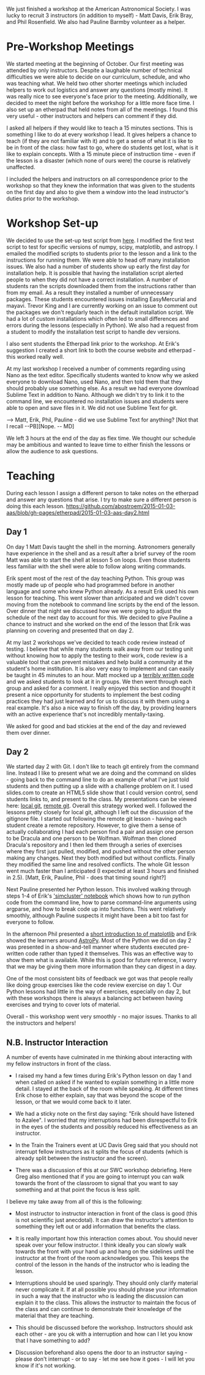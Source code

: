 We just finished a workshop at the American Astronomical Society. I was lucky to recruit
3 instructors (in addition to myself) - Matt Davis, Erik Bray, and Phil Rosenfield. We also
had Pauline Barmby volunteer as a helper.

# Pre-Workshop Meetings

We started meeting at the beginning of October.
Our first meeting was attended by only instructors. Despite a laughable number of technical difficulties
we were able to decide on our curriculum, schedule, and who was teaching what. We held two other
shorter meetings which included helpers to work out logistics and answer any questions (mostly
mine). It was really nice to see everyone's face prior to the meeting. Additionally, we decided
to meet the night before the workshop for a little more face time. I also set up an etherpad
that held notes from all of the meetings. I found this very useful - other instructors and helpers
can comment if they did.

I asked all helpers if they would like to teach a 15 minutes sections. This is something I
like to do at every workshop I lead. It gives helpers a chance to teach (if they are not
familiar with it) and to get a sense of what it is like to be in front of the class: how fast
to go, where do students get lost, what is it like to explain concepts. With a 15 minute
piece of instruction time - even if the lesson is a disaster (which none of ours were) the
course is relatively unaffected.

I included the helpers and instructors on all correspondence prior to the workshop so that
they knew the information that was given to the students on the first day and also to give
them a window into the lead instructor's duties prior to the workshop.

# Workshop Set-up

We decided to use the set-up test script from [here](http://swcarpentry.github.io/workshop-template/setup/index.html).
I modified the first test script to test for specific versions of numpy, scipy, matplotlib, and astropy.
I emailed the modified scripts to students prior to the lesson and a link to the instructions for running them. We were able
to head off many installation issues. We also had a number of students show up early the first day for installation help.
It is possible that having the installation script alerted people to when they did not have a correct installation. A number
of students ran the scripts downloaded them from the instructions rather than from my email. As a result they installed
a number of unnecessary packages. These students encountered issues installing EasyMercurial and
mayavi. Trevor King and I are currently working on an issue to comment out the packages we don't regularly
teach in the default installation script. We had a lot of custom
installations which often led to small differences and errors during the lessons (especially in Python).
We also had a request from a student to modify the installation test script to handle dev versions.

I also sent students the Etherpad link prior to the workshop. At Erik's suggestion I created a
short link to both the course website and etherpad - this worked really well.

At my last workshop I received a number of comments regarding using Nano as the text editor.
Specifically students wanted to know why we asked everyone to download Nano, used Nano, and
then told them that they should probably use something else. As a result we had everyone download
Sublime Text in addition to Nano. Although we didn't try to link it to the command line, we
encountered no installation issues and students were able to open and save files in it. We did
not use Sublime Text for git.

--> Matt, Erik, Phil, Pauline - did we use Sublime Text for anything?
    [Not that I recall --PB][Nope. -- MD]

We left 3 hours at the end of the day as flex time. We thought our schedule may be ambitious
and wanted to leave time to either finish the lessons or allow the audience to ask questions.

# Teaching

During each lesson I assign a different person to take notes on the etherpad and answer any
questions that arise. I try to make sure a different person is doing this each lesson.
https://github.com/abostroem/2015-01-03-aas/blob/gh-pages/etherpad/2015-01-03-aas-day2.html

## Day 1

On day 1 Matt Davis taught the shell in the morning. Astronomers generally have experience in the shell
and as a result after a brief survey of the room Matt was able to start the shell at lesson 5
on loops. Even those students less familiar with the shell were able to follow along writing commands.

Erik spent most of the rest of the day teaching Python. This group was mostly made up of
people who had programmed before in another language and some who knew Python already. As a result
Erik used his own lesson for teaching. This went slower than anticipated and we didn't cover
moving from the notebook to command line scripts by the end of the lesson. Over dinner that night we
discussed how we were going to adjust the schedule of the next day to account for this. We
decided to give Pauline a chance to instruct and she worked on the end of the lesson that Erik
was planning on covering and presented that on day 2.

At my last 2 workshops we've decided to teach code review instead of testing. I believe that
while many students walk away from our testing unit without knowing how to apply the testing
to their work, code review is a valuable tool that can prevent mistakes and help build a community
at the student's home institution. It is also very easy to implement and can easily be taught in
45 minutes to an hour. Matt mocked up a
[terribly written code](https://github.com/abostroem/2015-01-03-aas/blob/gh-pages/novice/code-review/data_processor.py)
and we asked students to look at it in groups.
We then went through each group and asked for a comment. I really enjoyed this section and
thought it present a nice opportunity for students to implement the best coding practices they
had just learned and for us to discuss it with them using a real
example.  It's also a nice way to finish off the day, by providing
learners with an active experience that's not incredibly mentally-taxing.

We asked for good and bad stickies at the end of the day and reviewed them over dinner.

## Day 2

We started day 2 with Git. I don't like to teach git entirely from the command line. Instead I like
to present what we are doing and the command on slides - going back to the command line to do an
example of what I've just told students and then putting up a slide with a challenge problem
on it. I used slides.com to create an HTML5 slide show that I could version control, send students
links to, and present to the class. My presentations can be viewed here:
[local git](http://slides.com/abostroem/local_version_control),
[remote git](http://slides.com/abostroem/collaborating_using_git).
Overall this strategy worked well. I followed the lessons
pretty closely for local git, although I left out the discussion of the gitignore file.
I started out following the remote git lesson - having each student create a remote repository.
However, to give them a sense of actually collaborating I had each person find a pair and assign one
person to be Dracula and one person to be Wolfman. Wolfman then cloned Dracula's repository and
I then led them through a series of exercises
where they first just pulled, modified, and pushed without the other person making any changes.
Next they both modified but without conflicts. Finally they modified the same line and resolved
conflicts. The whole Git lesson went much faster than I anticipated (I expected at least 3 hours
and finished in 2.5).
[Matt, Erik, Pauline, Phil - does that timing sound right?]

Next Pauline presented her Python lesson. This involved walking
through steps 1-4 of Erik's
['simcluster' notebook](http://nbviewer.ipython.org/github/abostroem/2015-01-03-aas/blob/gh-pages/intermediate/python-simcluster/simulated.ipynb)
which shows how to run python code from the command line,
how to parse command-line arguments using argparse, and how to break
code up into functions. This went relatively smoothly, although Pauline
suspects it might have been a bit too fast for everyone to follow.

In the afternoon Phil presented a
[short introduction to of matplotlib](http://nbviewer.ipython.org/github/abostroem/2015-01-03-aas/blob/gh-pages/intermediate/matplotlib/Plotting%20with%20matplotlib.ipynb)
and Erik showed the learners around
[AstroPy](http://nbviewer.ipython.org/github/abostroem/2015-01-03-aas/blob/gh-pages/intermediate/astropy/Introduction_to_Astropy.ipynb).
Most of the Python we did on day 2 was presented in a show-and-tell manner
where students executed pre-written code rather than typed it themselves. This was an effective
way to show them what is available. While this is good for future reference, I worry that we may
be giving them more information than they can digest in a day.

One of the most consistent bits of feedback we got was that people really like doing group exercises
like the code review exercise on day 1. Our Python lessons had little in the way of exercises,
especially on day 2, but with these workshops there is always a balancing act between having
exercises and trying to cover lots of material.

Overall - this workshop went very smoothly - no major issues. Thanks to all the instructors
and helpers!

## N.B. Instructor Interaction

A number of events have culminated in me thinking about interacting with my fellow instructors in front
of the class.

* I raised my hand a few times during Erik's Python lesson on day 1 and when called on asked if he wanted to
explain something in a little more detail. I stayed at the back of the room while speaking. At different times
Erik chose to either explain, say that was beyond the scope of the lesson, or that we would come back to it
later.

* We had a sticky note on the first day saying: "Erik should have listened to Azalee". I worried that
my interruptions had been disrespectful to Erik in the eyes of the students and possibly reduced
his effectiveness as an instructor.

* In the Train the Trainers event at UC Davis Greg said that you should not interrupt fellow instructors
as it splits the focus of students (which is already split between the instructor and the screen).

* There was a discussion of this at our SWC workshop debriefing. Here Greg also mentioned that if
you are going to interrupt you can walk towards the front of the classroom to signal that you want to say
something and at that point the focus is less split.

I believe my take away from all of this is the following:

* Most instructor to instructor interaction in front of the class is good (this is not scientific
just anecdotal). It can draw the instructor's attention to something they left out or add information
that benefits the class.

* It is really important how this interaction comes about. You should never speak over your fellow
instructor. I think ideally you can slowly walk towards the front with your hand up and hang on the
sidelines until the instructor at the front of the room acknowledges you. This keeps the control
of the lesson in the hands of the instructor who is leading the lesson.

* Interruptions should be used sparingly. They should only clarify material never complicate it.
If at all possible you should phrase your information in such a way that the instructor who is leading
the discussion can explain it to the class. This allows the instructor to maintain the focus of the
class and can continue to demonstrate their knowledge of the material that they are teaching.

* This should be discussed before the workshop. Instructors should ask each other - are you
ok with a interruption and how can I let you know that I have something to add?

* Discussion beforehand also opens the door to an instructor saying - please don't interrupt - or to say - let me
see how it goes - I will let you know if it's not working.


